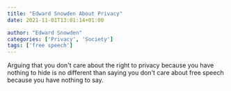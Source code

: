 ```yaml
---
title: "Edward Snowden About Privacy"
date: 2021-11-01T13:01:14+01:00

author: "Edward Snowden"
categories: ['Privacy', 'Society']
tags: ['free speech']
---
```


Arguing that you don't care about the right to privacy because you have nothing to hide is no different than saying you don't care about free speech because you have nothing to say.
